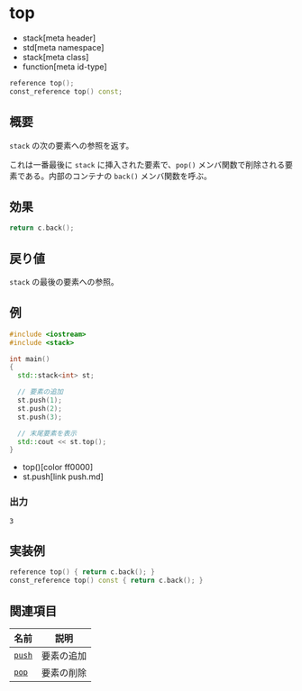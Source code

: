# top
* stack[meta header]
* std[meta namespace]
* stack[meta class]
* function[meta id-type]

```cpp
reference top();
const_reference top() const;
```

## 概要
`stack` の次の要素への参照を返す。

これは一番最後に `stack` に挿入された要素で、`pop()` メンバ関数で削除される要素である。内部のコンテナの `back()` メンバ関数を呼ぶ。


## 効果
```cpp
return c.back();
```


## 戻り値
`stack` の最後の要素への参照。


## 例

```cpp example
#include <iostream>
#include <stack>

int main()
{
  std::stack<int> st;

  // 要素の追加
  st.push(1);
  st.push(2);
  st.push(3);

  // 末尾要素を表示
  std::cout << st.top();
}
```
* top()[color ff0000]
* st.push[link push.md]

### 出力
```
3
```

## 実装例
```cpp
reference top() { return c.back(); }
const_reference top() const { return c.back(); }
```

## 関連項目

| 名前 | 説明 |
|---------------------|------------|
| [`push`](push.md) | 要素の追加 |
| [`pop`](pop.md)   | 要素の削除 |
